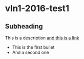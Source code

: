 # vln1-2016-test1

## Subheading

This is a description [and this is a link](http://www.ru.is)

* This is the first bullet
* And a second one
